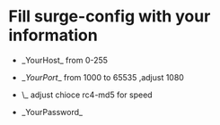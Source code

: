 # Fill surge-config with your information



* \_YourHost\_  from 0-255


*   \__YourPort_\_       from 1000 to 65535 ,adjust 1080
*   \\_  adjust chioce rc4-md5 for speed 
*   \_YourPassword\_


